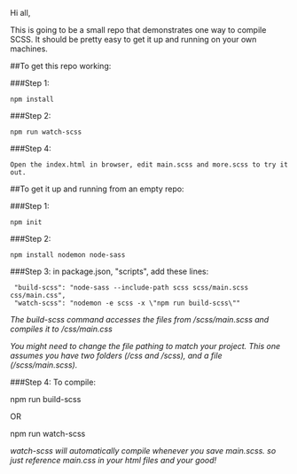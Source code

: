 Hi all,

This is going to be a small repo that demonstrates one way to compile SCSS. It should be pretty easy to get it up and running on your own machines.


##To get this repo working:

###Step 1:

	npm install

###Step 2:

	npm run watch-scss

###Step 4:

	Open the index.html in browser, edit main.scss and more.scss to try it out.

##To get it up and running from an empty repo:

###Step 1:

	npm init

###Step 2:

	npm install nodemon node-sass

###Step 3: in package.json, "scripts", add these lines:


     "build-scss": "node-sass --include-path scss scss/main.scss css/main.css",
     "watch-scss": "nodemon -e scss -x \"npm run build-scss\""

*The build-scss command accesses the files from /scss/main.scss and compiles it to /css/main.css*

*You might need to change the file pathing to match your project. This one assumes you have two folders (/css and /scss), and a file (/scss/main.scss).* 

###Step 4: To compile:

npm run build-scss

OR

npm run watch-scss

*watch-scss will automatically compile whenever you save main.scss. so just reference main.css in your html files and your good!*
